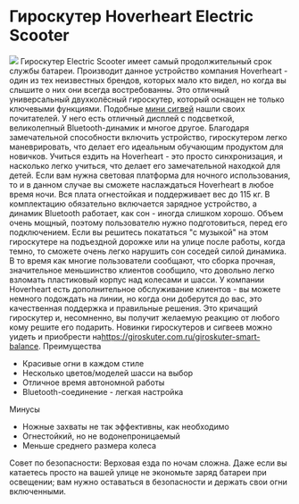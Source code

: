 <h1>Гироскутер Hoverheart Electric Scooter</h1>
<img class="alignleft" src="https://giroskuter.com.ru/image/cache/catalog/Sig/_MG_8399-900x596.jpg"/>
Гироскутер Electric Scooter имеет самый продолжительный срок службы батареи. Производит данное устройство компания Hoverheart - один из тех неизвестных брендов, которых мало кто видел, но когда вы слышите о них они всегда востребованны.
Это отличный универсальный двухколёсный гироскутер, который оснащен не только ключевыми функциями. Подобные <a href="https://giroskuter.com.ru/segways">мини сигвей</a> нашли своих почитателей. У него есть отличный дисплей с подсветкой, великолепный Bluetooth-динамик и многое другое.
Благодаря замечательной способности включить устройство, гироскутером легко маневрировать, что делает его идеальным обучающим продуктом для новичков. Учиться ездить на Hoverheart - это просто синхронизация, и насколько легко учиться, что делает его замечательной находкой для детей. Если вам нужна световая платформа для ночного использования, то и в данном случае вы сможете наслаждаться Hoverheart в любое время ночи. Вся плата огнестойкая и поддерживает вес до 115 кг.
В комплектацию обязательно включается зарядное устройство, а динамик Bluetooth работает, как сон - иногда слишком хорошо. Объем очень мощный, поэтому пользователю нужно подготовиться, перед  его подключением. Если вы решитесь покататься  "с музыкой" на этом гироскутере на подъездной дорожке или на улице после работы, когда темно, то сможете очень легко нарушить сон соседей силой динамика.
В то время как многие пользователи сообщают, что сборка прочная, значительное меньшинство клиентов сообщило, что довольно легко взломать пластиковый корпус над колесами и шасси. 
У компании Hoverheart есть дополнительное обслуживание клиентов - вы можете немного подождать на линии, но когда они доберутся до вас, это качественная поддержка и правильные решения. Это кричащий гироскутер и, несомненно, вы получит желаемую реакцию от любого кому решите его подарить. Новинки гироскутеров и сигвеев можно уидеть и приобрести на<a href="https://giroskuter.com.ru/giroskuter-smart-balance">https://giroskuter.com.ru/giroskuter-smart-balance</a>.
Преимущества
<ul><li>	Красивые огни в каждом стиле</li>
<li>	Несколько цветов/моделей шасси на выбор</li>
<li>	Отличное время автономной работы</li>
<li>	Bluetooth-соединение - легкая настройка</li></ul>
Минусы
	<ul><li>Ножные захваты не так эффективны, как необходимо</li>
<li>	Огнестойкий, но не водонепроницаемый</li>
<li>	Меньше среднего размера колеса</li></ul>
Совет по безопасности: Верховая езда по ночам сложна. Даже если вы катаетесь просто на вашей улице не экономьте заряд батареи при освещении; вам нужно оставаться в безопасности и держать свои огни включенными.
